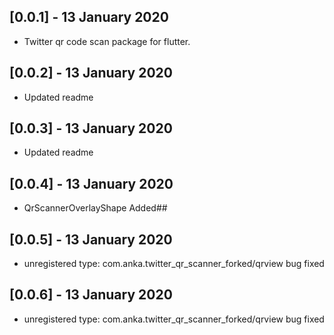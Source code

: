 ## [0.0.1] - 13 January 2020

* Twitter qr code scan package for flutter.

## [0.0.2] - 13 January 2020

* Updated readme

## [0.0.3] - 13 January 2020

* Updated readme

## [0.0.4] - 13 January 2020

* QrScannerOverlayShape Added## 

## [0.0.5] - 13 January 2020

* unregistered type: com.anka.twitter_qr_scanner_forked/qrview bug fixed

## [0.0.6] - 13 January 2020

* unregistered type: com.anka.twitter_qr_scanner_forked/qrview bug fixed